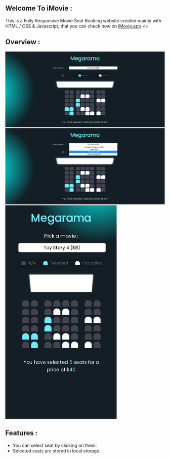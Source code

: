 ## Welcome To iMovie :

This is a Fully Responsive Movie Seat Booking website created mainly with HTML / CSS & Javascript, that you can check now on [iMovie.app](https://imovieseat.netlify.app/) <=

## Overview :

![](img/1.png)
![](img/2.png)
![](img/3.png)

## Features :

- You can select seat by clicking on them.
- Selected seats are stored in local storage.
